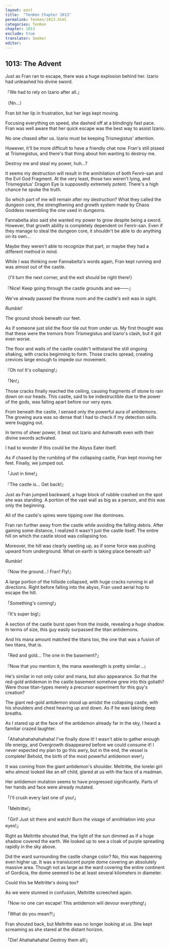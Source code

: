 ```yaml
---
layout: post
title:  "TenKen Chapter 1013"
permalink: Tenken/1013.html
categories: TenKen
chapter: 1013
exclude: true
translator: Seeker
editor: 
---
```

<h2>1013: The Advent</h2>

Just as Fran ran to escape, there was a huge explosion behind her. Izario had unleashed his divine sword.

『We had to rely on Izario after all.』

（Nn...）

Fran bit her lip in frustration, but her legs kept moving.

Focusing everything on speed, she dashed off at a blindingly fast pace. Fran was well aware that her quick escape was the best way to assist Izario.

No one chased after us. Izario must be keeping Trismegistus' attention.

However, it'll be more difficult to have a friendly chat now. Fran's still pissed at Trismegistus, and there's that thing about him wanting to destroy me.

Destroy me and steal my power, huh...?

It seems my destruction will result in the annihilation of both Fenrir-san and the Evil God Fragment. At the very least, those two weren't lying, and Trismegistus' Dragon Eye is supposedly extremely potent. There's a high chance he spoke the truth.

So which part of me will remain after my destruction? What they called the dungeon core, the strengthening and growth system made by Chaos Goddess resembling the one used in dungeons.

Fannabelta also said she wanted my power to grow despite being a sword. However, that growth ability is completely dependent on Fenrir-san. Even if they manage to steal the dungeon core, it shouldn't be able to do anything on its own...

Maybe they weren't able to recognize that part, or maybe they had a different method in mind.

While I was thinking over Fannabelta's words again, Fran kept running and was almost out of the castle.

（I'll turn the next corner, and the exit should be right there!）

『Nice! Keep going through the castle grounds and we――』

We've already passed the throne room and the castle's exit was in sight.

*Rumble!*

The ground shook beneath our feet.

As if someone just slid the floor tile out from under us. My first thought was that these were the tremors from Trismegistus and Izario's clash, but it got even worse.

The floor and walls of the castle couldn't withstand the still ongoing shaking, with cracks beginning to form. Those cracks spread, creating crevices large enough to impede our movement.

『Oh no! It's collapsing!』

「Nn!」

Those cracks finally reached the ceiling, causing fragments of stone to rain down on our heads. This castle, said to be indestructible due to the power of the gods, was falling apart before our very eyes.

From beneath the castle, I sensed only the powerful aura of antidemons. The growing aura was so dense that I had to check if my detection skills were bugging out.

In terms of sheer power, it beat out Izario and Ashwrath even with their divine swords activated.

I had to wonder if this could be the Abyss Eater itself.

As if chased by the rumbling of the collapsing castle, Fran kept moving her feet. Finally, we jumped out.

「Just in time!」

『The castle is... Get back!』

Just as Fran jumped backward, a huge block of rubble crashed on the spot she was standing. A portion of the vast wall as big as a person, and this was only the beginning.

All of the castle's spires were tipping over like dominoes.

Fran ran further away from the castle while avoiding the falling debris. After gaining some distance, I realized it wasn't just the castle itself. The entire hill on which the castle stood was collapsing too.

Moreover, the hill was clearly swelling up, as if some force was pushing upward from underground. What on earth is taking place beneath us?

*Rumble*!

『Now the ground...! Fran! Fly!』

A large portion of the hillside collapsed, with huge cracks running in all directions. Right before falling into the abyss, Fran used aerial hop to escape the hill.

「Something's coming!」

『It's super big!』

A section of the castle burst open from the inside, revealing a huge shadow. In terms of size, this guy easily surpassed the titan antidemons.

And his mana amount matched the titans too, the one that was a fusion of two titans, that is.

「Red and gold... The one in the basement?」

『Now that you mention it, the mana wavelength is pretty similar...』

He's similar in not only color and mana, but also appearance. So that the red-gold antidemon in the castle basement somehow grew into this goliath? Were those titan-types merely a precursor experiment for this guy's creation?

The giant red-gold antidemon stood up amidst the collapsing castle, with his shoulders and chest heaving up and down. As if he was taking deep breaths.

As I stared up at the face of the antidemon already far in the sky, I heard a familiar crazed laughter.

「Ahahahahahahahaha! I've finally done it! I wasn't able to gather enough life energy, and Overgrowth disappeared before we could consume it! I never expected my plan to go this awry, but in the end, the vessel is complete! Behold, the birth of the most powerful antidemon ever!」

It was coming from the giant antidemon's shoulder. Meltritte, the lorelei girl who almost looked like an elf child, glared at us with the face of a madman.

Her antidemon mutation seems to have progressed significantly. Parts of her hands and face were already mutated.

「I'll crush every last one of you!」

「Meltritte!」

「Girl! Just sit there and watch! Burn the visage of annihilation into your eyes!」

Right as Meltritte shouted that, the light of the sun dimmed as if a huge shadow covered the earth. We looked up to see a cloak of purple spreading rapidly in the sky above.

Did the ward surrounding the castle change color? No, this was happening even higher up. It was a translucent purple dome covering an absolutely massive area. Though not as large as the ward covering the entire continent of Gordicia, the dome seemed to be at least several kilometers in diameter.

Could this be Meltritte's doing too?

As we were stunned in confusion, Meltritte screeched again.

「Now no one can escape! This antidemon will devour everything!」

「What do you mean?!」

Fran shouted back, but Meltritte was no longer looking at us. She kept screaming as she stared at the distant horizon.

「Die! Ahahahahaha! Destroy them all!」



